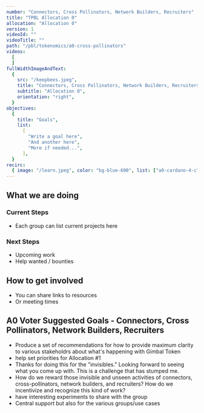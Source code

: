 ```yaml
---
number: "Connectors, Cross Pollinators, Network Builders, Recruiters"
title: "TPBL Allocation 0"
allocation: "Allocation 0"
version: 1
videoId: ""
videoTitle: ""
path: "/pbl/tokenomics/a0-cross-pollinators"
videos:
  [
  ]
fullWidthImageAndText:
  {
    src: "/keepbees.jpeg",
    title: "Connectors, Cross Pollinators, Network Builders, Recruiters",
    subtitle: "Allocation 0",
    orientation: "right",
  }
objectives:
  {
    title: "Goals",
    list:
      [
        "Write a goal here",
        "And another here",
        "More if needed...",
      ],
  }
recirc:
  { image: "/learn.jpeg", color: "bg-blue-600", list: ["a0-cardano-4-climate", "a0-littlefish-foundation"] }
---
```


## What we are doing

### Current Steps
- Each group can list current projects here

### Next Steps
- Upcoming work
- Help wanted / bounties

## How to get involved
- You can share links to resources
- Or meeting times

## A0 Voter Suggested Goals - Connectors, Cross Pollinators, Network Builders, Recruiters
- Produce a set of recommendations for how to provide maximum clarity to various stakeholdrs about what's happening with Gimbal Token
- help set priorities for Allocation #1
- Thanks for doing this for the "invisibles." Looking forward to seeing what you come up with. This is a challenge that has stumped me.
- How do we reward those invisible and unseen activities of connectors, cross-pollinators, network builders, and recruiters? How do we incentivize and recognize this kind of work?
- have interesting experiments to share with the group
- Central support but also for the various groups/use cases
